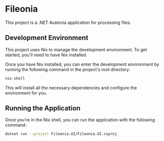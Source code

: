 # Fileonia

This project is a .NET Avalonia application for processing files.

## Development Environment

This project uses Nix to manage the development environment. To get started, you'll need to have Nix installed.

Once you have Nix installed, you can enter the development environment by running the following command in the project's root directory:

```bash
nix-shell
```

This will install all the necessary dependencies and configure the environment for you.

## Running the Application

Once you're in the Nix shell, you can run the application with the following command:

```bash
dotnet run --project Fileonia.UI/Fileonia.UI.csproj
```
